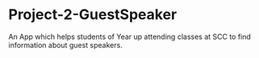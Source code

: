 # Project-2-GuestSpeaker
An App which helps students of Year up attending classes at SCC to find information about guest speakers.
